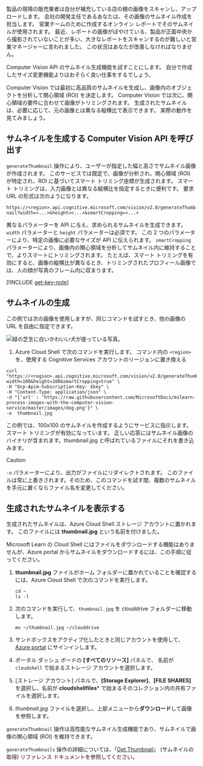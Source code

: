 製品の現場の販売業者は自分が補充している店の棚の画像をスキャンし、アップロードします。 会社の開発主任であるあなたは、その画像のサムネイル作成を担当します。 営業チームのために作成するオンライン レポートでそのサムネイルが使用されます。 最近、レポートの画像がぼやけている、製品が正面中央から撮影されていないことが多い、大きなレポートをスキャンするのが難しいと営業マネージャーに言われました。 この状況はあなたが改善しなければなりません。

Computer Vision API のサムネイル生成機能を試すことにします。 自分で作成したサイズ変更機能よりはおそらく良い仕事をするでしょう。

Computer Vision では最初に高品質のサムネイルを生成し、画像内のオブジェクトを分析して関心領域 (ROI) を決定します。 Computer Vision では次に、関心領域の要件に合わせて画像がトリミングされます。 生成されたサムネイルは、必要に応じて、元の画像とは異なる縦横比で表示できます。 実際の動作を見てみましょう。

## <a name="calling-the-computer-vision-api-to-generate-a-thumbnail"></a>サムネイルを生成する Computer Vision API を呼び出す

`generateThumbnail` 操作により、ユーザーが指定した幅と高さでサムネイル画像が作成されます。 このサービスでは既定で、画像が分析され、関心領域 (ROI) が特定され、ROI に基づいてスマート トリミング座標が生成されます。 スマート トリミングは、入力画像とは異なる縦横比を指定するときに便利です。 要求 URL の形式は次のようになります。

`https://<region>.api.cognitive.microsoft.com/vision/v2.0/generateThumbnail?width=<...>&height=<...>&smartCropping=<...>`

異なるパラメーターを API に与え、求められるサムネイルを生成できます。 `width` パラメーターと `height` パラメーターは必須です。 この 2 つのパラメーターにより、特定の画像に必要なサイズが API に伝えられます。 `smartCropping` パラメーターにより、画像内の関心領域を分析してサムネイル内に維持することで、よりスマートにトリミングされます。 たとえば、スマート トリミングを有効にすると、画像の縦横比が異なるとき、トリミングされたプロフィール画像では、人の顔が写真のフレーム内に収まります。

[!INCLUDE [get-key-note](./get-key.md)]

## <a name="generate-a-thumbnail"></a>サムネイルの生成

この例では次の画像を使用しますが、同じコマンドを試すとき、他の画像の URL を自由に指定できます。 

![緑の芝生に白いかわいい犬が座っている写真。](../media/4-dog.png)

1. Azure Cloud Shell で次のコマンドを実行します。 コマンド内の `<region>` を、使用する Cognitive Services アカウントのリージョンに置き換える

```azurecli
curl "https://<region>.api.cognitive.microsoft.com/vision/v2.0/generateThumbnail?width=100&height=100&smartCropping=true" \
-H "Ocp-Apim-Subscription-Key: $key" \
-H "Content-Type: application/json" \
-d "{'url' : 'https://raw.githubusercontent.com/MicrosoftDocs/mslearn-process-images-with-the-computer-vision-service/master/images/dog.png'}" \
-o  thumbnail.jpg
```

この例では、100x100 のサムネイルを作成するようにサービスに指示します。 スマート トリミングが有効になっています。 正しい応答にはサムネイル画像のバイナリが含まれます。thumbnail.jpg と呼ばれているファイルにそれを書き込みます。

> [!CAUTION]
> `-o` パラメーターにより、出力がファイルにリダイレクトされます。 このファイルは常に上書きされます。そのため、このコマンドを試す間、複数のサムネイルを手元に置くならファイル名を変更してください。

## <a name="view-the-generated-thumbnail"></a>生成されたサムネイルを表示する

生成されたサムネイルは、Azure Cloud Shell ストレージ アカウントに置かれます。 このファイルには **thumbnail.jpg** という名前を付けました。 

Microsoft Learn の Cloud Shell にはファイルをダウンロードする機能はありませんが、Azure portal からサムネイルをダウンロードするには、この手順に従ってください。

1. **thumbnail.jpg** ファイルがホーム フォルダーに置かれていることを確認するには、Azure Cloud Shell で次のコマンドを実行します。

    ```azurecli
    cd ~
    ls -l
    ```

    

1. 次のコマンドを実行して、`thumbnail.jpg` を clouddrive フォルダーに移動します。

    ```azurecli
    mv ~/thumbnail.jpg ~/clouddrive
    ```
1. サンドボックスをアクティブ化したときと同じアカウントを使用して、[Azure portal](https://portal.azure.com/triplecrownlabs.onmicrosoft.com?azure-portal=true) にサインインします。
1. ポータル ダッシュ ボードの **[すべてのリソース]** パネルで、 名前が `cloudshell` で始まるストレージ アカウントを選択します。 
1. [ストレージ アカウント] パネルで、**[Storage Explorer]**、**[FILE SHARES]** を選択し、名前が **cloudshellfiles*** で始まるそのコレクション内の共有ファイルを選択します。
1. *thunbnail.jpg* ファイルを選択し、上部メニューから**ダウンロード**して画像を参照します。

`generateThumbnail` 操作は高性能なサムネイル生成機能であり、サムネイルで画像の関心領域 (ROI) を維持できます。

`generateThumbnails` 操作の詳細については、「[Get Thumbnail](https://westus.dev.cognitive.microsoft.com/docs/services/5adf991815e1060e6355ad44/operations/56f91f2e778daf14a499e1fb)」 (サムネイルの取得) リファレンス ドキュメントを参照してください。
